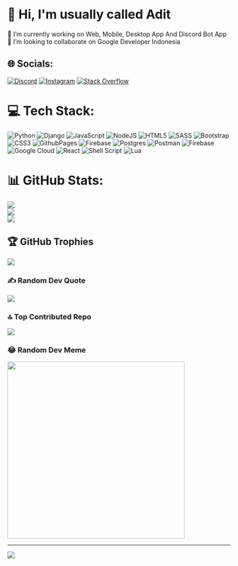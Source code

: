 # 💫 Hi, I'm usually called Adit
🔭 I’m currently working on Web, Mobile, Desktop App And Discord Bot App<br>👯 I’m looking to collaborate on Google Developer Indonesia


## 🌐 Socials:
[![Discord](https://img.shields.io/badge/Discord-%237289DA.svg?logo=discord&logoColor=white)](https://discord.gg/nexblu_) [![Instagram](https://img.shields.io/badge/Instagram-%23E4405F.svg?logo=Instagram&logoColor=white)](https://instagram.com/ditttt.frs) [![Stack Overflow](https://img.shields.io/badge/-Stackoverflow-FE7A16?logo=stack-overflow&logoColor=white)](https://stackoverflow.com/users/nexblu) 

# 💻 Tech Stack:
![Python](https://img.shields.io/badge/python-3670A0?style=for-the-badge&logo=python&logoColor=ffdd54) ![Django](https://img.shields.io/badge/django-%23092E20.svg?style=for-the-badge&logo=django&logoColor=white) ![JavaScript](https://img.shields.io/badge/javascript-%23323330.svg?style=for-the-badge&logo=javascript&logoColor=%23F7DF1E) ![NodeJS](https://img.shields.io/badge/node.js-6DA55F?style=for-the-badge&logo=node.js&logoColor=white) ![HTML5](https://img.shields.io/badge/html5-%23E34F26.svg?style=for-the-badge&logo=html5&logoColor=white) ![SASS](https://img.shields.io/badge/SASS-hotpink.svg?style=for-the-badge&logo=SASS&logoColor=white) ![Bootstrap](https://img.shields.io/badge/bootstrap-%238511FA.svg?style=for-the-badge&logo=bootstrap&logoColor=white) ![CSS3](https://img.shields.io/badge/css3-%231572B6.svg?style=for-the-badge&logo=css3&logoColor=white) ![GithubPages](https://img.shields.io/badge/github%20pages-121013?style=for-the-badge&logo=github&logoColor=white) ![Firebase](https://img.shields.io/badge/firebase-%23039BE5.svg?style=for-the-badge&logo=firebase) ![Postgres](https://img.shields.io/badge/postgres-%23316192.svg?style=for-the-badge&logo=postgresql&logoColor=white) ![Postman](https://img.shields.io/badge/Postman-FF6C37?style=for-the-badge&logo=postman&logoColor=white) ![Firebase](https://img.shields.io/badge/firebase-%23039BE5.svg?style=for-the-badge&logo=firebase) ![Google Cloud](https://img.shields.io/badge/GoogleCloud-%234285F4.svg?style=for-the-badge&logo=google-cloud&logoColor=white) ![React](https://img.shields.io/badge/react-%2320232a.svg?style=for-the-badge&logo=react&logoColor=%2361DAFB) ![Shell Script](https://img.shields.io/badge/shell_script-%23121011.svg?style=for-the-badge&logo=gnu-bash&logoColor=white) ![Lua](https://img.shields.io/badge/lua-%232C2D72.svg?style=for-the-badge&logo=lua&logoColor=white)
# 📊 GitHub Stats:
![](https://github-readme-stats.vercel.app/api?username=nexblu&theme=dark&hide_border=false&include_all_commits=true&count_private=true)<br/>
![](https://github-readme-streak-stats.herokuapp.com/?user=nexblu&theme=dark&hide_border=false)<br/>
![](https://github-readme-stats.vercel.app/api/top-langs/?username=nexblu&theme=dark&hide_border=false&include_all_commits=true&count_private=true&layout=compact)

## 🏆 GitHub Trophies
![](https://github-profile-trophy.vercel.app/?username=nexblu&theme=radical&no-frame=false&no-bg=false&margin-w=4)

### ✍️ Random Dev Quote
![](https://quotes-github-readme.vercel.app/api?type=horizontal&theme=radical)

### 🔝 Top Contributed Repo
![](https://github-contributor-stats.vercel.app/api?username=nexblu&limit=5&theme=dark&combine_all_yearly_contributions=true)

### 😂 Random Dev Meme
<img src='https://randommeme-five.vercel.app/' style="height: 400px;"/>

---
[![](https://visitcount.itsvg.in/api?id=nexblu&icon=0&color=0)](https://visitcount.itsvg.in)

<!-- Proudly created with GPRM ( https://gprm.itsvg.in ) -->
